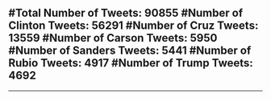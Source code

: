 #Total Number of Tweets: 90855 
#Number of Clinton Tweets: 56291
#Number of Cruz Tweets: 13559
#Number of Carson Tweets: 5950
#Number of Sanders Tweets: 5441
#Number of Rubio Tweets: 4917
#Number of Trump Tweets: 4692
---
---

